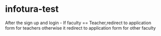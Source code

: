 # infotura-test
After the sign up and login -
If faculty == Teacher,redirect to application form for teachers otherwise it redirect to application form for other faculty
